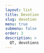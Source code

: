 ```yaml
---
layout: list
title: Devotion
slug: devotion
menu: true
submenu: false
order: 3
description: >
  QT, devotions
---
```

